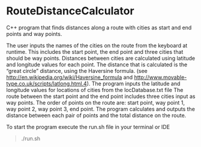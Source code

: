 # RouteDistanceCalculator

C++ program that finds distances along a route with cities as start and end points and way points.


The user inputs the names of the cities on the route from the keyboard at runtime.
This includes the start point, the end point and three cities that should be way points.
Distances between cities are calculated using latitude and longitude values for each point. The distance that is calculated is the “great circle” distance, using the Haversine formula. (see http://en.wikipedia.org/wiki/Haversine_formula and http://www.movable-type.co.uk/scripts/latlong.html.4). The program inputs the latitude and longitude values for locations of cities from the locDatabase.txt file
The route between the start point and the end point includes three cities input as way points. The order of points on the route are: start point, way point 1, way point 2, way point 3, end point.
The program calculates and outputs the distance between each pair of points and the total distance on the route.


To start the program execute the run.sh file in your terminal or IDE
> ./run.sh
